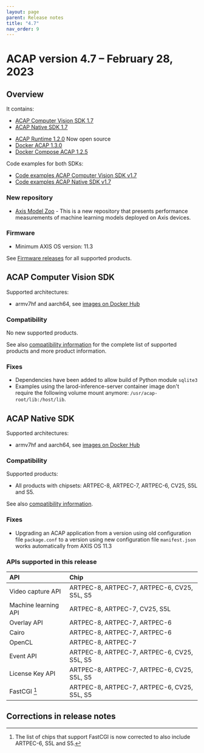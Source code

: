 ```yaml
---
layout: page
parent: Release notes
title: "4.7"
nav_order: 9
---
```


# ACAP version 4.7 – February 28, 2023

## Overview

It contains:

- [ACAP Computer Vision SDK 1.7](#acap-computer-vision-sdk)
- [ACAP Native SDK 1.7](#acap-native-sdk)
<!-- markdownlint-disable MD033 -->
- [ACAP Runtime 1.2.0](https://github.com/AxisCommunications/acap-runtime) <a class="label label-purple">Now open source</a>
- [Docker ACAP 1.3.0](https://github.com/AxisCommunications/docker-acap)
- [Docker Compose ACAP 1.2.5](https://github.com/AxisCommunications/docker-compose-acap)

Code examples for both SDKs:

- [Code examples ACAP Computer Vision SDK v1.7](https://github.com/AxisCommunications/acap-computer-vision-sdk-examples)
- [Code examples ACAP Native SDK v1.7](https://github.com/AxisCommunications/acap-native-sdk-examples)

### New repository

- [Axis Model Zoo](https://github.com/AxisCommunications/axis-model-zoo) - This is a new repository that presents performance measurements of machine learning models deployed on Axis devices.

### Firmware

- Minimum AXIS OS version: 11.3

See [Firmware releases](https://www.axis.com/support/firmware) for all supported products.

## ACAP Computer Vision SDK

Supported architectures:

- armv7hf and aarch64, see [images on Docker Hub](https://hub.docker.com/r/axisecp/acap-computer-vision-sdk)

### Compatibility

No new supported products.

See also [compatibility information](../axis-devices-and-compatibility) for the complete list of
supported products and more product information.

### Fixes

- Dependencies have been added to allow build of Python module `sqlite3`
- Examples using the larod-inference-server container image don't require the following volume mount anymore: `/usr/acap-root/lib:/host/lib`.

## ACAP Native SDK

Supported architectures:

- armv7hf and aarch64, see [images on Docker Hub](https://hub.docker.com/r/axisecp/acap-native-sdk)

### Compatibility

Supported products:

- All products with chipsets: ARTPEC-8, ARTPEC-7, ARTPEC-6, CV25, S5L and S5.

See also [compatibility information](../axis-devices-and-compatibility).

### Fixes

- Upgrading an ACAP application from a version using old configuration file `package.conf` to a version using new configuration file `manifest.json` works automatically from AXIS OS 11.3

### APIs supported in this release

API                  | Chip
:--                  | :--
Video capture API    | ARTPEC-8, ARTPEC-7, ARTPEC-6, CV25, S5L, S5
Machine learning API | ARTPEC-8, ARTPEC-7, CV25, S5L
Overlay API          | ARTPEC-8, ARTPEC-7, ARTPEC-6
Cairo                | ARTPEC-8, ARTPEC-7, ARTPEC-6
OpenCL               | ARTPEC-8, ARTPEC-7
Event API            | ARTPEC-8, ARTPEC-7, ARTPEC-6, CV25, S5L, S5
License Key API      | ARTPEC-8, ARTPEC-7, ARTPEC-6, CV25, S5L, S5
FastCGI [^1]         | ARTPEC-8, ARTPEC-7, ARTPEC-6, CV25, S5L, S5

## Corrections in release notes

[^1]: The list of chips that support FastCGI is now corrected to also include ARTPEC-6, S5L and S5.
